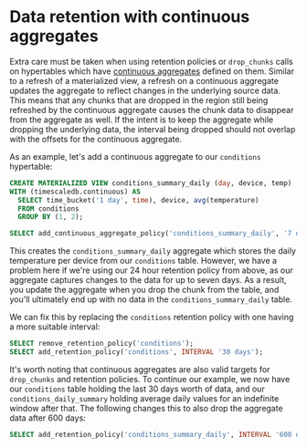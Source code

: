 # Data retention with continuous aggregates

Extra care must be taken when using retention policies or `drop_chunks` calls on
hypertables which have [continuous aggregates][continuous_aggregates] defined on
them. Similar to a refresh of a materialized view, a refresh on a continuous aggregate
updates the aggregate to reflect changes in the underlying source data. This means
that any chunks that are dropped in the region still being refreshed by the
continuous aggregate causes the chunk data to disappear from the aggregate as
well. If the intent is to keep the aggregate while dropping the underlying data,
the interval being dropped should not overlap with the offsets for the continuous
aggregate.

As an example, let's add a continuous aggregate to our `conditions` hypertable:
```sql
CREATE MATERIALIZED VIEW conditions_summary_daily (day, device, temp)
WITH (timescaledb.continuous) AS
  SELECT time_bucket('1 day', time), device, avg(temperature)
  FROM conditions
  GROUP BY (1, 2);

SELECT add_continuous_aggregate_policy('conditions_summary_daily', '7 days', '1 day', '1 day');
```

This creates the `conditions_summary_daily` aggregate which stores the daily
temperature per device from our `conditions` table. However, we have a problem here
if we're using our 24 hour retention policy from above, as our aggregate captures
changes to the data for up to seven days. As a result, you update the aggregate
when you drop the chunk from the table, and you'll ultimately end up with no data in the
`conditions_summary_daily` table.

We can fix this by replacing the `conditions` retention policy with one having a more
suitable interval:
```sql
SELECT remove_retention_policy('conditions');
SELECT add_retention_policy('conditions', INTERVAL '30 days');
```

It's worth noting that continuous aggregates are also valid targets for `drop_chunks`
and retention policies. To continue our example, we now have our `conditions` table
holding the last 30 days worth of data, and our `conditions_daily_summary` holding
average daily values for an indefinite window after that. The following changes
this to also drop the aggregate data after 600 days:

```sql
SELECT add_retention_policy('conditions_summary_daily', INTERVAL '600 days');
```


[drop_chunks]: /api/:currentVersion:/hypertable/drop_chunks
[add_retention_policy]: /api/:currentVersion:/data-retention/add_retention_policy
[continuous_aggregates]: /how-to-guides/continuous-aggregates

